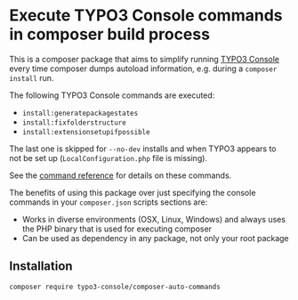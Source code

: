 # Execute TYPO3 Console commands in composer build process

This is a composer package that aims to simplify running [TYPO3 Console](https://github.com/TYPO3-Console/TYPO3-Console)
every time composer dumps autoload information, e.g. during a `composer install` run.

The following TYPO3 Console commands are executed: 
* `install:generatepackagestates`
* `install:fixfolderstructure`
* `install:extensionsetupifpossible`

The last one is skipped for `--no-dev` installs and when TYPO3 appears to not be set up (`LocalConfiguration.php` file is missing).

See the [command reference](https://github.com/TYPO3-Console/TYPO3-Console/blob/master/Documentation/CommandReference/Index.rst)
for details on these commands.

The benefits of using this package over just specifying the console commands in your `composer.json`
scripts sections are:

* Works in diverse environments (OSX, Linux, Windows) and always uses the PHP binary that is used for executing composer
* Can be used as dependency in any package, not only your root package 

## Installation

`composer require typo3-console/composer-auto-commands`
